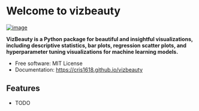 # Welcome to vizbeauty


[![image](https://img.shields.io/pypi/v/vizbeauty.svg)](https://pypi.python.org/pypi/vizbeauty)


**VizBeauty is a Python package for beautiful and insightful visualizations, including descriptive statistics, bar plots, regression scatter plots, and hyperparameter tuning visualizations for machine learning models.**


-   Free software: MIT License
-   Documentation: <https://cris1618.github.io/vizbeauty>
    

## Features

-   TODO
